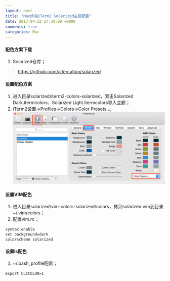 ```yaml
---
layout: post
title: "Mac终端iTerm2 Solarized主题配置"
date: 2017-04-22 17:34:08 +0800
comments: true
categories: Mac
---
```


#### 配色方案下载
1. Solarized仓库；  
> https://github.com/altercation/solarized

#### 设置配色方案
1. 进入目录solarized/iterm2-colors-solarized，双击Solarized Dark.itermcolors、Solarized Light.itermcolors导入主题；  
2. iTerm2设置->Profiles->Colors->Color Presets…;  
![item2主题配置](../images/mac_iterm2/iterm2_theme_config.jpeg)

#### 设置VIM配色
1. 进入目录solarized/vim-colors-solarized/colors，拷贝solarized.vim到目录~/.vim/colors；  
2. 配置vim.rc；  
```
syntax enable
set background=dark
colorscheme solarized
```

#### 设置ls配色
1. ~/.bash_profile配置；  
```
export CLICOLOR=1
```
